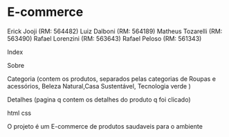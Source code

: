 # E-commerce

Erick Jooji (RM: 564482)
Luiz Dalboni (RM: 564189)
Matheus Tozarelli (RM: 563490)
Rafael Lorenzini (RM: 563643)
Rafael Peloso (RM: 561343)

Index

Sobre

Categoria (contem os produtos, separados pelas categorias de Roupas e acessórios, Beleza Natural,Casa Sustentável, Tecnologia verde )

Detalhes (pagina q contem os detalhes do produto q foi clicado)

html css


O projeto é um E-commerce de produtos saudaveis para o ambiente 

